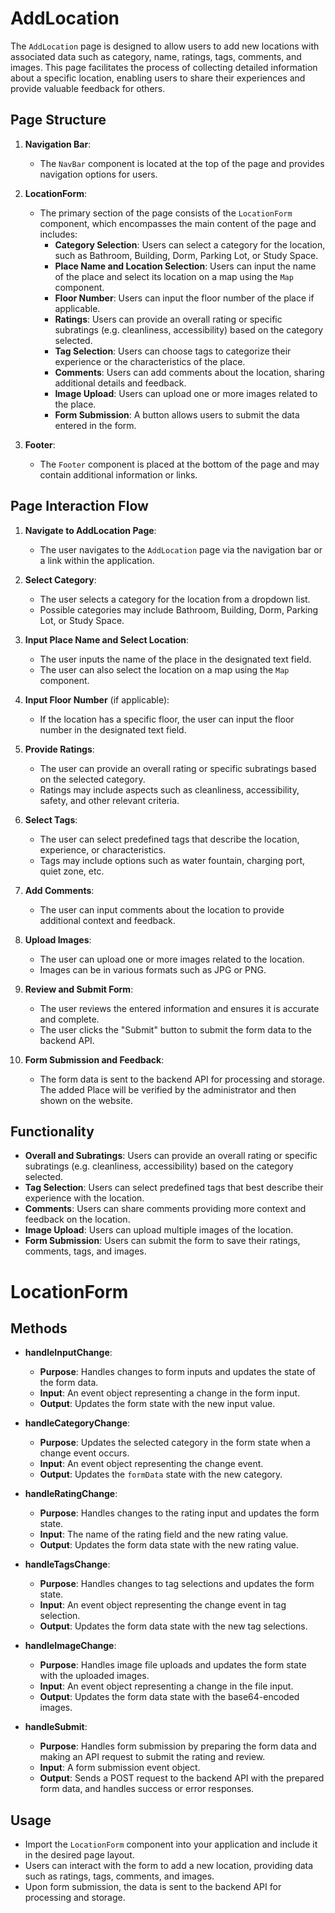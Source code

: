 # AddLocation

The `AddLocation` page is designed to allow users to add new locations with associated data such as category, name, ratings, tags, comments, and images. This page facilitates the process of collecting detailed information about a specific location, enabling users to share their experiences and provide valuable feedback for others.

## Page Structure

1. **Navigation Bar**:
    - The `NavBar` component is located at the top of the page and provides navigation options for users.

2. **LocationForm**:
    - The primary section of the page consists of the `LocationForm` component, which encompasses the main content of the page and includes:
        - **Category Selection**: Users can select a category for the location, such as Bathroom, Building, Dorm, Parking Lot, or Study Space.
        - **Place Name and Location Selection**: Users can input the name of the place and select its location on a map using the `Map` component.
        - **Floor Number**: Users can input the floor number of the place if applicable.
        - **Ratings**: Users can provide an overall rating or specific subratings (e.g. cleanliness, accessibility) based on the category selected.
        - **Tag Selection**: Users can choose tags to categorize their experience or the characteristics of the place.
        - **Comments**: Users can add comments about the location, sharing additional details and feedback.
        - **Image Upload**: Users can upload one or more images related to the place.
        - **Form Submission**: A button allows users to submit the data entered in the form.

3. **Footer**:
    - The `Footer` component is placed at the bottom of the page and may contain additional information or links.
   
## Page Interaction Flow

1. **Navigate to AddLocation Page**:
    - The user navigates to the `AddLocation` page via the navigation bar or a link within the application.

2. **Select Category**:
    - The user selects a category for the location from a dropdown list.
    - Possible categories may include Bathroom, Building, Dorm, Parking Lot, or Study Space.

3. **Input Place Name and Select Location**:
    - The user inputs the name of the place in the designated text field.
    - The user can also select the location on a map using the `Map` component.

4. **Input Floor Number** (if applicable):
    - If the location has a specific floor, the user can input the floor number in the designated text field.

5. **Provide Ratings**:
    - The user can provide an overall rating or specific subratings based on the selected category.
    - Ratings may include aspects such as cleanliness, accessibility, safety, and other relevant criteria.

6. **Select Tags**:
    - The user can select predefined tags that describe the location, experience, or characteristics.
    - Tags may include options such as water fountain, charging port, quiet zone, etc.

7. **Add Comments**:
    - The user can input comments about the location to provide additional context and feedback.

8. **Upload Images**:
    - The user can upload one or more images related to the location.
    - Images can be in various formats such as JPG or PNG.

9. **Review and Submit Form**:
    - The user reviews the entered information and ensures it is accurate and complete.
    - The user clicks the "Submit" button to submit the form data to the backend API.

10. **Form Submission and Feedback**:
    - The form data is sent to the backend API for processing and storage. The added Place will be verified by the administrator and then shown on the website.
## Functionality

- **Overall and Subratings**: Users can provide an overall rating or specific subratings (e.g. cleanliness, accessibility) based on the category selected.
- **Tag Selection**: Users can select predefined tags that best describe their experience with the location.
- **Comments**: Users can share comments providing more context and feedback on the location.
- **Image Upload**: Users can upload multiple images of the location.
- **Form Submission**: Users can submit the form to save their ratings, comments, tags, and images.


# LocationForm
## Methods

- **handleInputChange**:
    - **Purpose**: Handles changes to form inputs and updates the state of the form data.
    - **Input**: An event object representing a change in the form input.
    - **Output**: Updates the form state with the new input value.

- **handleCategoryChange**:
    - **Purpose**: Updates the selected category in the form state when a change event occurs.
    - **Input**: An event object representing the change event.
    - **Output**: Updates the `formData` state with the new category.

- **handleRatingChange**:
    - **Purpose**: Handles changes to the rating input and updates the form state.
    - **Input**: The name of the rating field and the new rating value.
    - **Output**: Updates the form data state with the new rating value.

- **handleTagsChange**:
    - **Purpose**: Handles changes to tag selections and updates the form state.
    - **Input**: An event object representing the change event in tag selection.
    - **Output**: Updates the form data state with the new tag selections.

- **handleImageChange**:
    - **Purpose**: Handles image file uploads and updates the form state with the uploaded images.
    - **Input**: An event object representing a change in the file input.
    - **Output**: Updates the form data state with the base64-encoded images.

- **handleSubmit**:
    - **Purpose**: Handles form submission by preparing the form data and making an API request to submit the rating and review.
    - **Input**: A form submission event object.
    - **Output**: Sends a POST request to the backend API with the prepared form data, and handles success or error responses.

## Usage

- Import the `LocationForm` component into your application and include it in the desired page layout.
- Users can interact with the form to add a new location, providing data such as ratings, tags, comments, and images.
- Upon form submission, the data is sent to the backend API for processing and storage.
